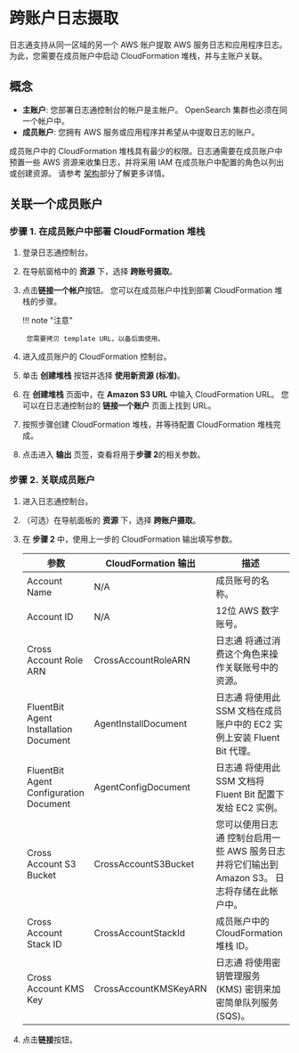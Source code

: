 # 跨账户日志摄取

日志通支持从同一区域的另一个 AWS 账户提取 AWS 服务日志和应用程序日志。
为此，您需要在成员账户中启动 CloudFormation 堆栈，并与主账户关联。

## 概念

- **主账户**: 您部署日志通控制台的帐户是主帐户。 OpenSearch 集群也必须在同一个帐户中。
- **成员账户**: 您拥有 AWS 服务或应用程序并希望从中提取日志的账户。

成员账户中的 CloudFormation 堆栈具有最少的权限。日志通需要在成员账户中预置一些 AWS 资源来收集日志，并将采用 IAM 在成员账户中配置的角色以列出或创建资源。 
请参考 [架构](../architecture.md)部分了解更多详情。

## 关联一个成员账户

### 步骤 1. 在成员账户中部署 CloudFormation 堆栈

1. 登录日志通控制台。
2. 在导航窗格中的 **资源** 下，选择 **跨账号摄取**。
3. 点击**链接一个帐户**按钮。 您可以在成员账户中找到部署 CloudFormation 堆栈的步骤。

    !!! note "注意"
       
        您需要拷贝 template URL，以备后面使用。

4. 进入成员账户的 CloudFormation 控制台。
5. 单击 **创建堆栈** 按钮并选择 **使用新资源 (标准)**。
6. 在 **创建堆栈** 页面中，在 **Amazon S3 URL** 中输入 CloudFormation URL。 您可以在日志通控制台的 **链接一个账户** 页面上找到 URL。
7. 按照步骤创建 CloudFormation 堆栈，并等待配置 CloudFormation 堆栈完成。
8. 点击进入 **输出** 页签，查看将用于**步骤 2**的相关参数。

### 步骤 2. 关联成员账户

1. 进入日志通控制台。
2. （可选）在导航面板的 **资源** 下，选择 **跨账户摄取**。
3. 在 **步骤 2** 中，使用上一步的 CloudFormation 输出填写参数。

    | 参数                                     | CloudFormation 输出                      | 描述           |
    |-----------------------------------------|----------------------------------------|--------------| 
    | Account Name                            | N/A                                    | 成员账号的名称。  |
    | Account ID                              | N/A                                    | 12位 AWS 数字账号。 |
    | Cross Account Role ARN                  | CrossAccountRoleARN                    |日志通 将通过消费这个角色来操作关联账号中的资源。|
    | FluentBit Agent Installation Document   | AgentInstallDocument                   |日志通 将使用此 SSM 文档在成员账户中的 EC2 实例上安装 Fluent Bit 代理。 |
    | FluentBit Agent Configuration Document  | AgentConfigDocument                    |日志通 将使用此 SSM 文档将 Fluent Bit 配置下发给 EC2 实例。 |
    | Cross Account S3 Bucket                 | CrossAccountS3Bucket                   | 您可以使用日志通 控制台启用一些 AWS 服务日志并将它们输出到 Amazon S3。 日志将存储在此帐户中。 |
    | Cross Account Stack ID                  | CrossAccountStackId                    | 成员账户中的 CloudFormation 堆栈 ID。|
    | Cross Account KMS Key                   | CrossAccountKMSKeyARN                  |日志通 将使用密钥管理服务 (KMS) 密钥来加密简单队列服务 (SQS)。 |


4. 点击**链接**按钮。

